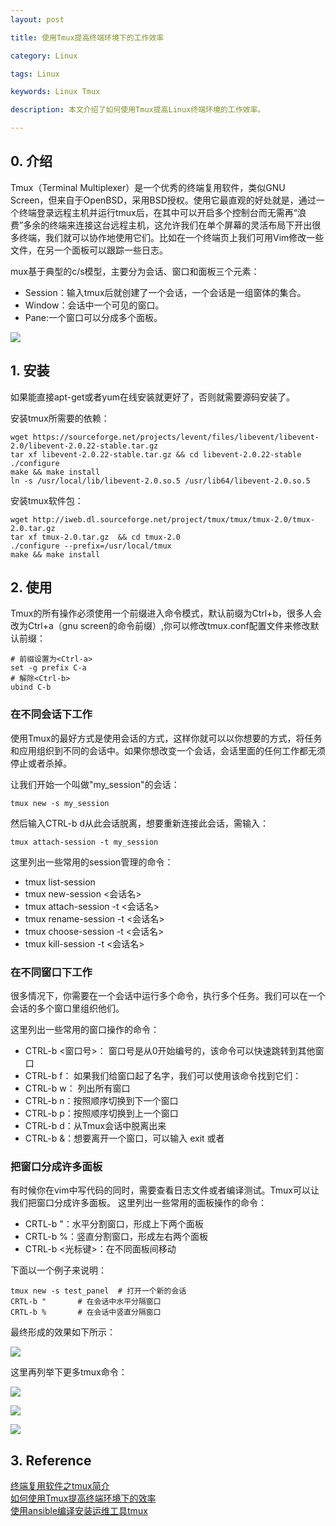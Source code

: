 ```yaml
---
layout: post

title: 使用Tmux提高终端环境下的工作效率

category: Linux

tags: Linux 

keywords: Linux Tmux 

description: 本文介绍了如何使用Tmux提高Linux终端环境的工作效率。

---
```


## 0. 介绍
Tmux（Terminal Multiplexer）是一个优秀的终端复用软件，类似GNU Screen，但来自于OpenBSD，采用BSD授权。使用它最直观的好处就是，通过一个终端登录远程主机并运行tmux后，在其中可以开启多个控制台而无需再“浪费”多余的终端来连接这台远程主机，这允许我们在单个屏幕的灵活布局下开出很多终端，我们就可以协作地使用它们。比如在一个终端页上我们可用Vim修改一些文件，在另一个面板可以跟踪一些日志。

mux基于典型的c/s模型，主要分为会话、窗口和面板三个元素：

- Session：输入tmux后就创建了一个会话，一个会话是一组窗体的集合。
- Window：会话中一个可见的窗口。
- Pane:一个窗口可以分成多个面板。

![](http://i.imgur.com/d0kzqmV.jpg)

## 1. 安装
如果能直接apt-get或者yum在线安装就更好了，否则就需要源码安装了。

安装tmux所需要的依赖：   
	
	wget https://sourceforge.net/projects/levent/files/libevent/libevent-2.0/libevent-2.0.22-stable.tar.gz
	tar xf libevent-2.0.22-stable.tar.gz && cd libevent-2.0.22-stable
	./configure
	make && make install
	ln -s /usr/local/lib/libevent-2.0.so.5 /usr/lib64/libevent-2.0.so.5
安装tmux软件包：
	
	wget http://iweb.dl.sourceforge.net/project/tmux/tmux/tmux-2.0/tmux-2.0.tar.gz
	tar xf tmux-2.0.tar.gz  && cd tmux-2.0
	./configure --prefix=/usr/local/tmux
	make && make install

## 2. 使用
Tmux的所有操作必须使用一个前缀进入命令模式，默认前缀为Ctrl+b，很多人会改为Ctrl+a（gnu screen的命令前缀）,你可以修改tmux.conf配置文件来修改默认前缀：

	# 前缀设置为<Ctrl-a>
	set -g prefix C-a
	# 解除<Ctrl-b>
	ubind C-b

### 在不同会话下工作
使用Tmux的最好方式是使用会话的方式，这样你就可以以你想要的方式，将任务和应用组织到不同的会话中。如果你想改变一个会话，会话里面的任何工作都无须停止或者杀掉。

让我们开始一个叫做"my_session"的会话：

	tmux new -s my_session
然后输入CTRL-b d从此会话脱离，想要重新连接此会话，需输入：  

	tmux attach-session -t my_session

这里列出一些常用的session管理的命令：

- tmux list-session
- tmux new-session <会话名>
- tmux attach-session -t <会话名>
- tmux rename-session -t <会话名>
- tmux choose-session -t <会话名>
- tmux kill-session -t <会话名>

### 在不同窗口下工作
很多情况下，你需要在一个会话中运行多个命令，执行多个任务。我们可以在一个会话的多个窗口里组织他们。

这里列出一些常用的窗口操作的命令：

- CTRL-b <窗口号>：  窗口号是从0开始编号的，该命令可以快速跳转到其他窗口
- CTRL-b f： 如果我们给窗口起了名字，我们可以使用该命令找到它们：
- CTRL-b w： 列出所有窗口
- CTRL-b n：按照顺序切换到下一个窗口
- CTRL-b p：按照顺序切换到上一个窗口
- CTRL-b d：从Tmux会话中脱离出来
- CTRL-b &：想要离开一个窗口，可以输入 exit 或者

### 把窗口分成许多面板

有时候你在vim中写代码的同时，需要查看日志文件或者编译测试。Tmux可以让我们把窗口分成许多面板。
这里列出一些常用的面板操作的命令：

- CRTL-b "：水平分割窗口，形成上下两个面板
- CRTL-b %：竖直分割窗口，形成左右两个面板
- CTRL-b <光标键>：在不同面板间移动

下面以一个例子来说明：

	tmux new -s test_panel	# 打开一个新的会话
	CRTL-b "       # 在会话中水平分隔窗口
	CRTL-b %	   # 在会话中竖直分隔窗口

最终形成的效果如下所示：  

![](http://i.imgur.com/xX61bQ4.png)

这里再列举下更多tmux命令：

![](http://i.imgur.com/dafc83w.png)

![](http://i.imgur.com/p3742Ci.png)

![](http://i.imgur.com/w4cNQkk.png)

## 3. Reference
[终端复用软件之tmux简介](http://www.ezlippi.com//blog/2016/01/tmux-guide.html)  
[如何使用Tmux提高终端环境下的效率](https://linux.cn/article-3952-1.html)  
[使用ansible编译安装运维工具tmux](http://www.cnblogs.com/tae44/p/4816414.html)